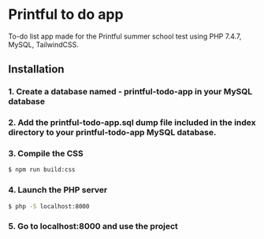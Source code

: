 # Printful to do app

To-do list app made for the Printful summer school test using PHP 7.4.7, MySQL, TailwindCSS.

## Installation

### 1. Create a database named - printful-todo-app in your MySQL database

### 2. Add the printful-todo-app.sql dump file included in the index directory to your printful-todo-app MySQL database.

### 3. Compile the CSS

```bash
$ npm run build:css
```

### 4. Launch the PHP server

```bash
$ php -S localhost:8000
```

### 5. Go to localhost:8000 and use the project

